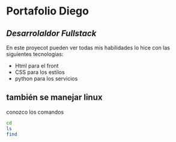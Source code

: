 # Portafolio Diego
## _Desarrolaldor Fullstack_


En este proyecot pueden ver todas mis habilidades lo hice con las siguientes tecnologias:

- Html para el front
- CSS para los estilos
- python para los servicios

## también se manejar linux

conozco los comandos

```sh
cd
ls
find
```
